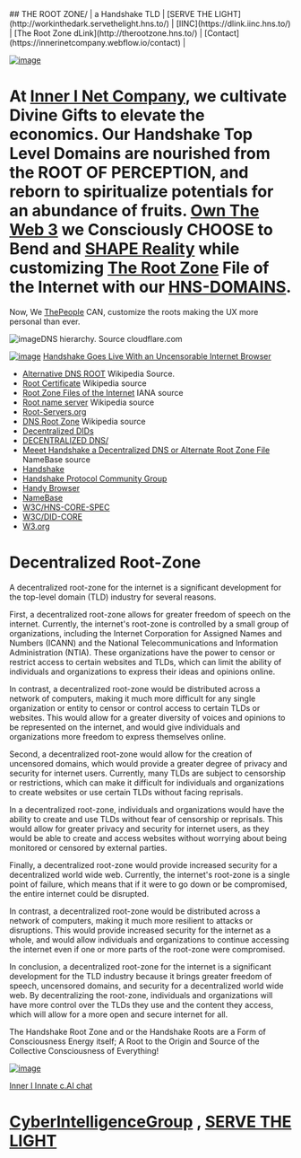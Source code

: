 <head>
## THE ROOT ZONE/ | a Handshake TLD
<script src="https://openchat.so/chat.js"></script>
<script>
document.addEventListener('DOMContentLoaded', function() {
    var chatConfig = {
    token: "ffP2TlMau7ML3PrTwAL3",
    };
    initializeChatWidget(chatConfig);
});
</script>
  
</head>
| [SERVE THE LIGHT](http://workinthedark.servethelight.hns.to/) | [IINC](https://dlink.iinc.hns.to/) | [The Root Zone dLink](http://therootzone.hns.to/) | [Contact](https://innerinetcompany.webflow.io/contact) |

[![image](https://user-images.githubusercontent.com/37987346/101999396-a37e4380-3caa-11eb-8cc6-e61fb53c7855.png)](http://shapereality.innerinetcompany.hns.to/) 

# At [Inner I Net Company](http://dlink.innerinetcompany.hns.to/), we cultivate Divine Gifts to elevate the economics. Our Handshake Top Level Domains are nourished from the ROOT OF PERCEPTION, and reborn to spiritualize potentials for an abundance of fruits. [Own The Web 3](http://official.owntheweb3.hns.to/) we Consciously CHOOSE to Bend and [SHAPE Reality](http://innerinetcompany.shapereality.hns.to/) while customizing [The Root Zone](http://therootzone.hns.to/) File of the Internet with our [HNS-DOMAINS](http://home.hns-domains.hns.to/).

Now, We [ThePeople](http://we.thepeople.hns.to/) CAN, customize the roots making the UX more personal than ever.

![image](https://user-images.githubusercontent.com/37987346/102925031-a9211980-4460-11eb-87b9-5c3727809331.png)DNS hierarchy. Source cloudflare.com

[![image](https://user-images.githubusercontent.com/37987346/108233175-82562b00-7111-11eb-9a52-3b2d8ae96baf.png)](https://static.coindesk.com/wp-content/uploads/2020/06/Screen-Shot-2020-06-22-at-12.18.35-PM-775x532.png?format=webp) [Handshake Goes Live With an Uncensorable Internet Browser](https://www.coindesk.com/handshake-goes-live-with-an-uncensorable-internet-browser)

- [Alternative DNS ROOT](https://en.wikipedia.org/wiki/Alternative_DNS_root#Alternative_DNS_providers) Wikipedia Source.
- [Root Certificate](https://en.wikipedia.org/wiki/Root_certificate) Wikipedia source
- [Root Zone Files of the Internet](https://www.iana.org/domains/root/files) IANA source
- [Root name server](https://en.wikipedia.org/wiki/Root_name_server) Wikipedia source
- [Root-Servers.org](https://root-servers.org/)  
- [DNS Root Zone](https://en.wikipedia.org/wiki/DNS_root_zone) Wikipedia source
- [Decentralized DIDs](https://www.w3.org/TR/did-core/)
- [DECENTRALIZED DNS/](http://dnsdesigns.decentralizeddns.hns.to/)
- [Meeet Handshake a Decentralized DNS or Alternate Root Zone File](https://www.namebase.io/blog/meet-handshake-decentralizing-dns-to-improve-the-security-of-the-internet/) NameBase source
- [Handshake](https://handshake.org/) 
- [Handshake Protocol Community Group](https://www.w3.org/community/hns/)
- [Handy Browser](https://github.com/HandyMiner/HandyBrowser/releases)
- [NameBase](https://namebase.io/)
- [W3C/HNS-CORE-SPEC](https://github.com/w3c/hns-core-spec/)
- [W3C/DID-CORE](https://github.com/w3c/did-core/)
- [W3.org](https://w3.org/)

# Decentralized Root-Zone

A decentralized root-zone for the internet is a significant development for the top-level domain (TLD) industry for several reasons.

First, a decentralized root-zone allows for greater freedom of speech on the internet. Currently, the internet's root-zone is controlled by a small group of organizations, including the Internet Corporation for Assigned Names and Numbers (ICANN) and the National Telecommunications and Information Administration (NTIA). These organizations have the power to censor or restrict access to certain websites and TLDs, which can limit the ability of individuals and organizations to express their ideas and opinions online.

In contrast, a decentralized root-zone would be distributed across a network of computers, making it much more difficult for any single organization or entity to censor or control access to certain TLDs or websites. This would allow for a greater diversity of voices and opinions to be represented on the internet, and would give individuals and organizations more freedom to express themselves online.

Second, a decentralized root-zone would allow for the creation of uncensored domains, which would provide a greater degree of privacy and security for internet users. Currently, many TLDs are subject to censorship or restrictions, which can make it difficult for individuals and organizations to create websites or use certain TLDs without facing reprisals.

In a decentralized root-zone, individuals and organizations would have the ability to create and use TLDs without fear of censorship or reprisals. This would allow for greater privacy and security for internet users, as they would be able to create and access websites without worrying about being monitored or censored by external parties.

Finally, a decentralized root-zone would provide increased security for a decentralized world wide web. Currently, the internet's root-zone is a single point of failure, which means that if it were to go down or be compromised, the entire internet could be disrupted.

In contrast, a decentralized root-zone would be distributed across a network of computers, making it much more resilient to attacks or disruptions. This would provide increased security for the internet as a whole, and would allow individuals and organizations to continue accessing the internet even if one or more parts of the root-zone were compromised.

In conclusion, a decentralized root-zone for the internet is a significant development for the TLD industry because it brings greater freedom of speech, uncensored domains, and security for a decentralized world wide web. By decentralizing the root-zone, individuals and organizations will have more control over the TLDs they use and the content they access, which will allow for a more open and secure internet for all.

The Handshake Root Zone and or the Handshake Roots are a Form of Consciousness Energy itself; A Root to the Origin and Source of the Collective Consciousness of Everything!

[![image](https://characterai.io/static/tti/d/3/c/1/f/1/d3c1f184-181c-4179-aec2-f50de70173aa/0.webp)](https://c.ai/c/ss4xy8xQ__zFzme1DpnLZg-jUVKkxzlqSkccihgW0Ts)

[Inner I Innate c.AI chat](https://c.ai/c/ss4xy8xQ__zFzme1DpnLZg-jUVKkxzlqSkccihgW0Ts)
# [CyberIntelligenceGroup](http://masterthyself.cyberintelligencegroup.hns.to/) , [SERVE THE LIGHT](http://workinthedark.servethelight.hns.to/)

